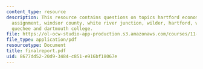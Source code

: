 ```yaml
---
content_type: resource
description: This resource contains questions on topics hartford economic profile
  assignment, windsor county, white river junction, wilder, hartford, west hartford,
  quechee and dartmouth college.
file: https://ol-ocw-studio-app-production.s3.amazonaws.com/courses/11-967-special-studies-in-urban-studies-and-planning-economic-development-planning-skills-january-iap-2007/8677dd5220d93484c851e916bf18067e_finalreport.pdf
file_type: application/pdf
resourcetype: Document
title: finalreport.pdf
uid: 8677dd52-20d9-3484-c851-e916bf18067e
---
```

